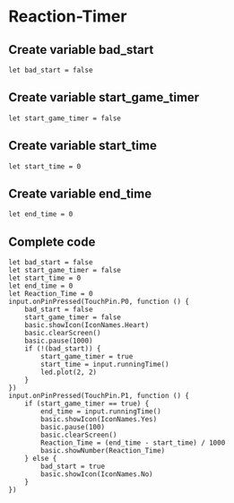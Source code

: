 # Reaction-Timer

## Create variable bad_start
```blocks 
let bad_start = false
```

## Create variable start_game_timer
```blocks
let start_game_timer = false
```

## Create variable start_time
```blocks
let start_time = 0
```

## Create variable end_time
```blocks
let end_time = 0
```

## Complete code
```blocks
let bad_start = false
let start_game_timer = false
let start_time = 0
let end_time = 0
let Reaction_Time = 0
input.onPinPressed(TouchPin.P0, function () {
    bad_start = false
    start_game_timer = false
    basic.showIcon(IconNames.Heart)
    basic.clearScreen()
    basic.pause(1000)
    if (!(bad_start)) {
        start_game_timer = true
        start_time = input.runningTime()
        led.plot(2, 2)
    }
})
input.onPinPressed(TouchPin.P1, function () {
    if (start_game_timer == true) {
        end_time = input.runningTime()
        basic.showIcon(IconNames.Yes)
        basic.pause(100)
        basic.clearScreen()
        Reaction_Time = (end_time - start_time) / 1000
        basic.showNumber(Reaction_Time)
    } else {
        bad_start = true
        basic.showIcon(IconNames.No)
    }
})
```